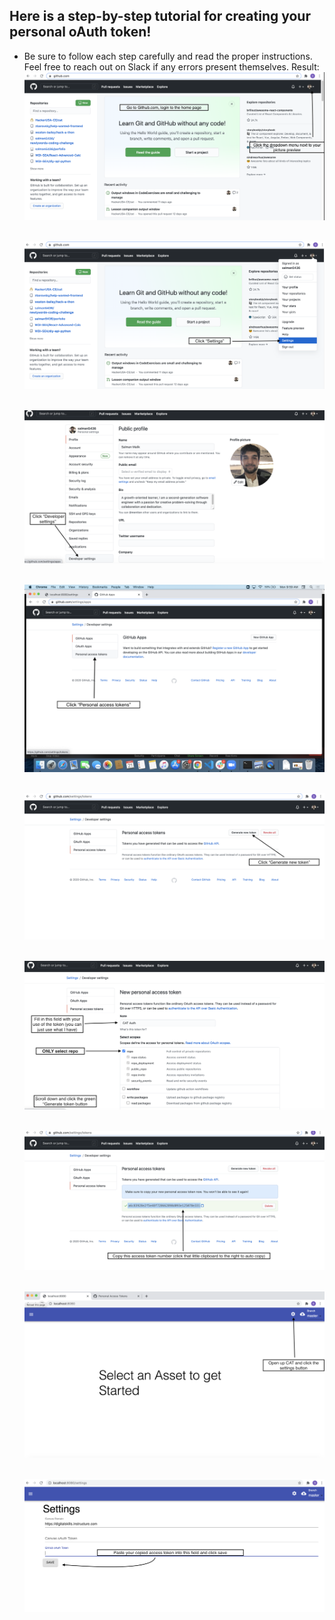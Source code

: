 ## Here is a step-by-step tutorial for creating your personal oAuth token!
* Be sure to follow each step carefully and read the proper instructions. Feel free to reach out on Slack if any errors present themselves.
    Result:
    ![Step-by-step instructions for creating Github personal oAuth token](github-personal-auth1.png)  
    &nbsp;  

    ![Step-by-step instructions for creating Github personal oAuth token](github-personal-auth2.png)
    &nbsp;  

    ![Step-by-step instructions for creating Github personal oAuth token](github-personal-auth3.png)
    &nbsp;   

    ![Step-by-step instructions for creating Github personal oAuth token](github-personal-auth4.png)
    &nbsp;  

    ![Step-by-step instructions for creating Github personal oAuth token](github-personal-auth5.png)
    &nbsp;  

    ![Step-by-step instructions for creating Github personal oAuth token](github-personal-auth6.png)
    &nbsp;  

    ![Step-by-step instructions for creating Github personal oAuth token](github-personal-auth7.png)
    &nbsp;  

    ![Step-by-step instructions for creating Github personal oAuth token](github-personal-auth8.png)
    &nbsp;  

    ![Step-by-step instructions for creating Github personal oAuth token](github-personal-auth9.png)
    